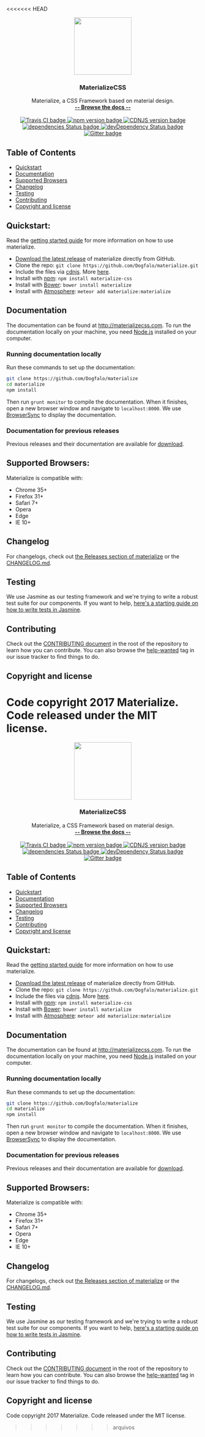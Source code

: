 <<<<<<< HEAD
<p align="center">
  <a href="http://materializecss.com/">
    <img src="http://materializecss.com/res/materialize.svg" width="150">
  </a>

  <h3 align="center">MaterializeCSS</h3>

  <p align="center">
    Materialize, a CSS Framework based on material design.
    <br>
    <a href="http://materializecss.com/"><strong>-- Browse the docs --</strong></a>
    <br>
    <br>
    <a href="https://travis-ci.org/Dogfalo/materialize">
      <img src="https://travis-ci.org/Dogfalo/materialize.svg?branch=master" alt="Travis CI badge">
    </a>
    <a href="https://badge.fury.io/js/materialize-css">
      <img src="https://badge.fury.io/js/materialize-css.svg" alt="npm version badge">
    </a>
    <a href="https://cdnjs.com/libraries/materialize">
      <img src="https://img.shields.io/cdnjs/v/materialize.svg" alt="CDNJS version badge">
    </a>
    <a href="https://david-dm.org/Dogfalo/materialize">
      <img src="https://david-dm.org/Dogfalo/materialize/status.svg" alt="dependencies Status badge">
      </a>
    <a href="https://david-dm.org/Dogfalo/materialize#info=devDependencies">
      <img src="https://david-dm.org/Dogfalo/materialize/dev-status.svg" alt="devDependency Status badge">
    </a>
    <a href="https://gitter.im/Dogfalo/materialize">
      <img src="https://badges.gitter.im/Join%20Chat.svg" alt="Gitter badge">
    </a>
</p>

## Table of Contents
- [Quickstart](#quickstart)
- [Documentation](#documentation)
- [Supported Browsers](#supported-browsers)
- [Changelog](#changelog)
- [Testing](#testing)
- [Contributing](#contributing)
- [Copyright and license](#copyright-and-license)

## Quickstart:
Read the [getting started guide](http://materializecss.com/getting-started.html) for more information on how to use materialize.

- [Download the latest release](https://github.com/Dogfalo/materialize/releases/latest) of materialize directly from GitHub.
- Clone the repo: `git clone https://github.com/Dogfalo/materialize.git`
- Include the files via [cdnjs](https://cdnjs.com/libraries/materialize). More [here](http://materializecss.com/getting-started.html).
- Install with [npm](https://www.npmjs.com): `npm install materialize-css`
- Install with [Bower](https://bower.io): `bower install materialize`
- Install with [Atmosphere](https://atmospherejs.com): `meteor add materialize:materialize`

## Documentation
The documentation can be found at <http://materializecss.com>. To run the documentation locally on your machine, you need [Node.js](https://nodejs.org/en/) installed on your computer.

### Running documentation locally
Run these commands to set up the documentation:

```bash
git clone https://github.com/Dogfalo/materialize
cd materialize
npm install
```

Then run `grunt monitor` to compile the documentation. When it finishes, open a new browser window and navigate to `localhost:8000`. We use [BrowserSync](https://www.browsersync.io/) to display the documentation.

### Documentation for previous releases
Previous releases and their documentation are available for [download](https://github.com/Dogfalo/materialize/releases).

## Supported Browsers:
Materialize is compatible with:

- Chrome 35+
- Firefox 31+
- Safari 7+
- Opera
- Edge
- IE 10+

## Changelog
For changelogs, check out [the Releases section of materialize](https://github.com/Dogfalo/materialize/releases) or the [CHANGELOG.md](CHANGELOG.md).

## Testing
We use Jasmine as our testing framework and we're trying to write a robust test suite for our components. If you want to help, [here's a starting guide on how to write tests in Jasmine](CONTRIBUTING.md#jasmine-testing-guide).

## Contributing
Check out the [CONTRIBUTING document](CONTRIBUTING.md) in the root of the repository to learn how you can contribute. You can also browse the [help-wanted](https://github.com/Dogfalo/materialize/labels/help-wanted) tag in our issue tracker to find things to do.

## Copyright and license
Code copyright 2017 Materialize. Code released under the MIT license.
=======
<p align="center">
  <a href="http://materializecss.com/">
    <img src="http://materializecss.com/res/materialize.svg" width="150">
  </a>

  <h3 align="center">MaterializeCSS</h3>

  <p align="center">
    Materialize, a CSS Framework based on material design.
    <br>
    <a href="http://materializecss.com/"><strong>-- Browse the docs --</strong></a>
    <br>
    <br>
    <a href="https://travis-ci.org/Dogfalo/materialize">
      <img src="https://travis-ci.org/Dogfalo/materialize.svg?branch=master" alt="Travis CI badge">
    </a>
    <a href="https://badge.fury.io/js/materialize-css">
      <img src="https://badge.fury.io/js/materialize-css.svg" alt="npm version badge">
    </a>
    <a href="https://cdnjs.com/libraries/materialize">
      <img src="https://img.shields.io/cdnjs/v/materialize.svg" alt="CDNJS version badge">
    </a>
    <a href="https://david-dm.org/Dogfalo/materialize">
      <img src="https://david-dm.org/Dogfalo/materialize/status.svg" alt="dependencies Status badge">
      </a>
    <a href="https://david-dm.org/Dogfalo/materialize#info=devDependencies">
      <img src="https://david-dm.org/Dogfalo/materialize/dev-status.svg" alt="devDependency Status badge">
    </a>
    <a href="https://gitter.im/Dogfalo/materialize">
      <img src="https://badges.gitter.im/Join%20Chat.svg" alt="Gitter badge">
    </a>
</p>

## Table of Contents
- [Quickstart](#quickstart)
- [Documentation](#documentation)
- [Supported Browsers](#supported-browsers)
- [Changelog](#changelog)
- [Testing](#testing)
- [Contributing](#contributing)
- [Copyright and license](#copyright-and-license)

## Quickstart:
Read the [getting started guide](http://materializecss.com/getting-started.html) for more information on how to use materialize.

- [Download the latest release](https://github.com/Dogfalo/materialize/releases/latest) of materialize directly from GitHub.
- Clone the repo: `git clone https://github.com/Dogfalo/materialize.git`
- Include the files via [cdnjs](https://cdnjs.com/libraries/materialize). More [here](http://materializecss.com/getting-started.html).
- Install with [npm](https://www.npmjs.com): `npm install materialize-css`
- Install with [Bower](https://bower.io): `bower install materialize`
- Install with [Atmosphere](https://atmospherejs.com): `meteor add materialize:materialize`

## Documentation
The documentation can be found at <http://materializecss.com>. To run the documentation locally on your machine, you need [Node.js](https://nodejs.org/en/) installed on your computer.

### Running documentation locally
Run these commands to set up the documentation:

```bash
git clone https://github.com/Dogfalo/materialize
cd materialize
npm install
```

Then run `grunt monitor` to compile the documentation. When it finishes, open a new browser window and navigate to `localhost:8000`. We use [BrowserSync](https://www.browsersync.io/) to display the documentation.

### Documentation for previous releases
Previous releases and their documentation are available for [download](https://github.com/Dogfalo/materialize/releases).

## Supported Browsers:
Materialize is compatible with:

- Chrome 35+
- Firefox 31+
- Safari 7+
- Opera
- Edge
- IE 10+

## Changelog
For changelogs, check out [the Releases section of materialize](https://github.com/Dogfalo/materialize/releases) or the [CHANGELOG.md](CHANGELOG.md).

## Testing
We use Jasmine as our testing framework and we're trying to write a robust test suite for our components. If you want to help, [here's a starting guide on how to write tests in Jasmine](CONTRIBUTING.md#jasmine-testing-guide).

## Contributing
Check out the [CONTRIBUTING document](CONTRIBUTING.md) in the root of the repository to learn how you can contribute. You can also browse the [help-wanted](https://github.com/Dogfalo/materialize/labels/help-wanted) tag in our issue tracker to find things to do.

## Copyright and license
Code copyright 2017 Materialize. Code released under the MIT license.
>>>>>>> arquivos

